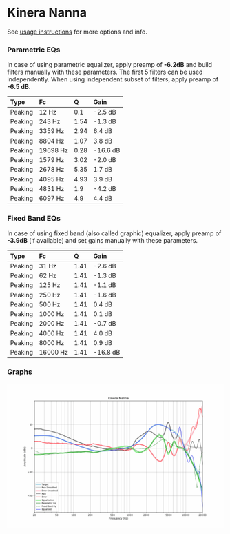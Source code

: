 # Kinera Nanna
See [usage instructions](https://github.com/jaakkopasanen/AutoEq#usage) for more options and info.

### Parametric EQs
In case of using parametric equalizer, apply preamp of **-6.2dB** and build filters manually
with these parameters. The first 5 filters can be used independently.
When using independent subset of filters, apply preamp of **-6.5 dB**.

| Type    | Fc       |    Q | Gain     |
|:--------|:---------|:-----|:---------|
| Peaking | 12 Hz    | 0.1  | -2.5 dB  |
| Peaking | 243 Hz   | 1.54 | -1.3 dB  |
| Peaking | 3359 Hz  | 2.94 | 6.4 dB   |
| Peaking | 8804 Hz  | 1.07 | 3.8 dB   |
| Peaking | 19698 Hz | 0.28 | -16.6 dB |
| Peaking | 1579 Hz  | 3.02 | -2.0 dB  |
| Peaking | 2678 Hz  | 5.35 | 1.7 dB   |
| Peaking | 4095 Hz  | 4.93 | 3.9 dB   |
| Peaking | 4831 Hz  | 1.9  | -4.2 dB  |
| Peaking | 6097 Hz  | 4.9  | 4.4 dB   |

### Fixed Band EQs
In case of using fixed band (also called graphic) equalizer, apply preamp of **-3.9dB**
(if available) and set gains manually with these parameters.

| Type    | Fc       |    Q | Gain     |
|:--------|:---------|:-----|:---------|
| Peaking | 31 Hz    | 1.41 | -2.6 dB  |
| Peaking | 62 Hz    | 1.41 | -1.3 dB  |
| Peaking | 125 Hz   | 1.41 | -1.1 dB  |
| Peaking | 250 Hz   | 1.41 | -1.6 dB  |
| Peaking | 500 Hz   | 1.41 | 0.4 dB   |
| Peaking | 1000 Hz  | 1.41 | 0.1 dB   |
| Peaking | 2000 Hz  | 1.41 | -0.7 dB  |
| Peaking | 4000 Hz  | 1.41 | 4.0 dB   |
| Peaking | 8000 Hz  | 1.41 | 0.9 dB   |
| Peaking | 16000 Hz | 1.41 | -16.8 dB |

### Graphs
![](./Kinera%20Nanna.png)
